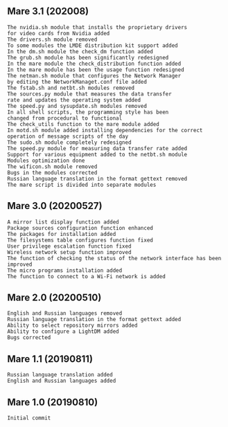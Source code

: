 ## Mare 3.1 (202008)

	The nvidia.sh module that installs the proprietary drivers 
	for video cards from Nvidia added
	The drivers.sh module removed
	To some modules the LMDE distribution kit support added
	In the dm.sh module the check_dm function added
	The grub.sh module has been significantly redesigned
	In the mare module the check_distribution function added
	In the mare module has been the usage function redesigned
	The netman.sh module that configures the Network Manager
	by editing the NetworkManaget.conf file added
	The fstab.sh and netbt.sh modules removed
	The sources.py module that measures the data transfer 
	rate and updates the operating system added
	The speed.py and sysupdate.sh modules removed
	In all shell scripts, the programming style has been
	changed from procedural to functional
	The check_utils function to the mare module added
	In motd.sh module added installing dependencies for the correct
	operation of message scripts of the day
	The sudo.sh module completely redesigned
	The speed.py module for measuring data transfer rate added
	Support for various equipment added to the netbt.sh module
	Modules optimization done
	The wificon.sh module removed
	Bugs in the modules corrected
	Russian language translation in the format gettext removed
	The mare script is divided into separate modules

## Mare 3.0 (20200527)

	A mirror list display function added
	Package sources configuration function enhanced
	The packages for installation added
	The filesystems table configures function fixed
	User privilege escalation function fixed
	Wireless network setup function improved
	The function of checking the status of the network interface has been improved
	The micro programs installation added
	The function to connect to a Wi-Fi network is added

## Mare 2.0 (20200510)

	English and Russian languages removed
	Russian language translation in the format gettext added
	Ability to select repository mirrors added
	Ability to configure a LightDM added
	Bugs corrected

## Mare 1.1 (20190811)

 	Russian language translation added
 	English and Russian languages added

## Mare 1.0 (20190810)

	Initial commit
